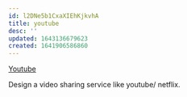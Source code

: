 ```yaml
---
id: l2DNe5b1CxaXIEhKjkvhA
title: youtube
desc: ''
updated: 1643136679623
created: 1641906586860
---
```


[Youtube](https://docs.google.com/drawings/d/1EM7Ttn0Elk5Q_qjEcBhj9YOU1_DWwmQni7S_Dah4d-o/edit)

Design a video sharing service like youtube/ netflix.

